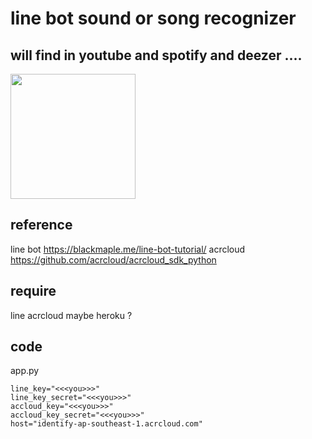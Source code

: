 # line bot sound or song recognizer



## will find in  youtube and spotify and deezer ....
<img src="https://i.imgur.com/iNRkyYY.jpg" width="200"/> 



## reference
line bot  https://blackmaple.me/line-bot-tutorial/ 
acrcloud  https://github.com/acrcloud/acrcloud_sdk_python
## require
line 
acrcloud
maybe heroku ?
## code 

app.py
```python=
line_key="<<<you>>>"
line_key_secret="<<<you>>>"
accloud_key="<<<you>>>"
accloud_key_secret="<<<you>>>"
host="identify-ap-southeast-1.acrcloud.com"
```

